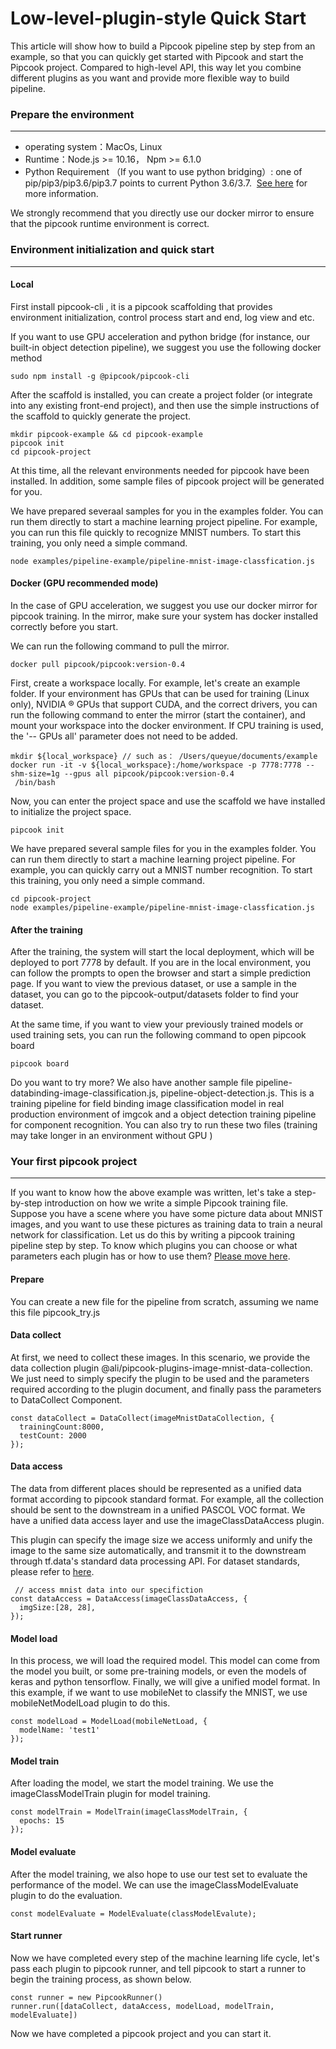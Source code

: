 # Low-level-plugin-style Quick Start

This article will show how to build a Pipcook pipeline step by step from an example, so that you can quickly get started with Pipcook and start the Pipcook project. Compared to high-level API, this way let you combine different plugins as you want and provide more flexible way to build pipeline.

<a name="wvxFK"></a>
### Prepare the environment

---


- operating system：MacOs, Linux
- Runtime：Node.js >= 10.16， Npm >= 6.1.0
- Python Requirement （If you want to use python bridging）: one of pip/pip3/pip3.6/pip3.7 points to current Python 3.6/3.7.  [See here](https://alibaba.github.io/pipcook/doc/Want%20to%20use%20python%3F-en) for more information.

We strongly recommend that you directly use our docker mirror to ensure that the pipcook runtime environment is correct.

<a name="KKc8r"></a>
### Environment initialization and quick start

---

<a name="PEMXT"></a>
#### Local

First install pipcook-cli , it is a pipcook scaffolding that provides environment initialization, control process start and end, log view and etc.

If you want to use GPU acceleration  and python bridge (for instance, our built-in object detection pipeline), we suggest you use the following docker method

```
sudo npm install -g @pipcook/pipcook-cli
```

After the scaffold is installed, you can create a project folder (or integrate into any existing front-end project), and then use the simple instructions of the scaffold to quickly generate the project.

```
mkdir pipcook-example && cd pipcook-example
pipcook init
cd pipcook-project
```

At this time, all the relevant environments needed for pipcook have been installed. In addition, some sample files of pipcook project will be generated for you.

We have prepared severaal samples for you in the examples folder. You can run them directly to start a machine learning project pipeline. For example, you can run this file quickly to recognize MNIST  numbers. To start this training, you only need a simple command.

```
node examples/pipeline-example/pipeline-mnist-image-classfication.js
```

<a name="BLMFh"></a>
#### Docker  (GPU recommended mode)

In the case of GPU acceleration, we suggest you use our docker mirror for pipcook training. In the mirror, make sure your system has docker installed correctly before you start.

We can run the following command to pull the mirror.

```
docker pull pipcook/pipcook:version-0.4

```

First, create a workspace locally. For example, let's create an example folder. If your environment has GPUs that can be used for training (Linux only), NVIDIA ® GPUs that support CUDA, and the correct drivers, you can run the following command to enter the mirror (start the container), and mount your workspace into the docker environment. If CPU training is used, the '-- GPUs all' parameter does not need to be added.

```
mkdir ${local_workspace} // such as： /Users/queyue/documents/example
docker run -it -v ${local_workspace}:/home/workspace -p 7778:7778 --shm-size=1g --gpus all pipcook/pipcook:version-0.4
 /bin/bash
```

Now, you can enter the project space and use the scaffold we have installed to initialize the project space.

```
pipcook init
```

We have prepared several sample files for you in the examples folder. You can run them directly to start a machine learning project pipeline. For example, you can quickly carry out a MNIST  number recognition. To start this training, you only need a simple command.

```
cd pipcook-project
node examples/pipeline-example/pipeline-mnist-image-classfication.js
```


<a name="m3sMv"></a>
#### After the training
After the training, the system will start the local deployment, which will be deployed to port 7778 by default. If you are in the local environment, you can follow the prompts to open the browser and start a simple prediction page. If you want to view the previous dataset, or use a sample in the dataset, you can go to the pipcook-output/datasets folder to find your dataset.

At the same time, if you want to view your previously trained models or used training sets, you can run the following command to open pipcook board

```
pipcook board
```

Do you want to try more? We also have another sample file pipeline-databinding-image-classification.js, pipeline-object-detection.js. This is a training pipeline for field binding image classification model in real production environment of imgcok and a object detection training pipeline for component recognition. You can also try to run these two files (training may take longer in an environment without GPU )

<a name="1SeMS"></a>
### Your first pipcook project

---

If you want to know how the above example was written, let's take a step-by-step introduction on how we write a simple Pipcook training file. Suppose you have a scene where you have some picture data about MNIST  images, and you want to use these pictures as training data to train a neural network for classification. Let us do this by writing a pipcook training pipeline step by step. To know which plugins you can choose or what parameters each plugin has or how to use them? [Please move here](https://alibaba.github.io/pipcook/doc/Introduction%20of%20pipcook%20plugin-en).

<a name="lLXG5"></a>
#### Prepare

You can create a new file for the pipeline from scratch, assuming we name this file pipcook_try.js

<a name="94FTH"></a>
#### Data collect

At first, we need to collect these  images. In this scenario, we provide the data collection plugin @ali/pipcook-plugins-image-mnist-data-collection. We just need to simply specify the plugin to be used and the parameters required according to the plugin document, and finally pass the parameters to DataCollect Component.

```
const dataCollect = DataCollect(imageMnistDataCollection, {
  trainingCount:8000,
  testCount: 2000
});
```

<a name="qFI64"></a>
#### Data access
The data from different places should be represented as a unified data format according to pipcook standard format. For example,  all the collection should be sent to the downstream in a unified  PASCOL VOC format. We have a unified data access layer and use the imageClassDataAccess plugin.

This plugin can specify the image size we access uniformly and  unify the image to the same size automatically, and transmit it to the downstream through tf.data's standard data processing API. For dataset standards, please refer to [here](https://github.com/alibaba/pipcook/wiki/%E6%95%B0%E6%8D%AE%E9%9B%86).

```
 // access mnist data into our specifiction
const dataAccess = DataAccess(imageClassDataAccess, {
  imgSize:[28, 28],
});
```

<a name="5NRhP"></a>
#### Model load

In this process, we will load the required model. This model can come from the model you built, or some pre-training models, or even the models of keras and python tensorflow. Finally, we will give a unified model format. In this example, if we want to use mobileNet to classify the MNIST, we use mobileNetModelLoad plugin to do this.

```
const modelLoad = ModelLoad(mobileNetLoad, {
  modelName: 'test1'
});
```

<a name="E2W4h"></a>
#### Model train
After loading the model, we start the model training. We use the imageClassModelTrain plugin for model training.

```
const modelTrain = ModelTrain(imageClassModelTrain, {
  epochs: 15
});
```

<a name="kZA0G"></a>
#### Model evaluate

After the model training, we also hope to use our test set to evaluate the performance of the model. We can use the imageClassModelEvaluate plugin to do the evaluation.

```
const modelEvaluate = ModelEvaluate(classModelEvalute);
```

<a name="GFyfS"></a>
#### Start runner

Now we have completed every step of the machine learning life cycle, let's pass each plugin to pipcook runner, and tell pipcook to start a runner to begin the training process, as shown below.

```
const runner = new PipcookRunner()
runner.run([dataCollect, dataAccess, modelLoad, modelTrain, modelEvaluate])
```

Now we have completed a pipcook project and you can start it.

